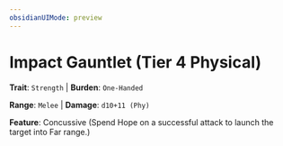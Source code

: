 ```yaml
---
obsidianUIMode: preview
---
```

# Impact Gauntlet (Tier 4 Physical)

**Trait**: `Strength` | **Burden**: `One-Handed`

**Range**: `Melee` | **Damage**: `d10+11 (Phy)`

**Feature**: Concussive (Spend Hope on a successful attack to launch the target into Far range.)
